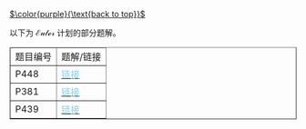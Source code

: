 [$\color{purple}{\text{back to top}}$](https://cyn2006.github.io)

以下为 $\mathcal{Euler}$ 计划的部分题解。

<div>
    <body>
        <table border="1">
            <thead>
                <tr>
                    <td>题目编号</td><td>题解/链接</td>
                </tr>
            </thead>
            <tr>
                <td> P448 </td>
                <td>
                    <a href="https://www.luogu.com.cn/blog/stupidcyn/euler-p448">
                        <font color="skyblue">
                            链接
                        </font>
                    </a>
                </td>
            </tr>
            <tr>
                <td> P381 </td>
                <td>
                    <a href="https://www.luogu.com.cn/blog/stupidcyn/euler-p381">
                        <font color="skyblue">
                            链接
                        </font>
                    </a>
                </td>
            </tr>
            <tr>
                <td> P439 </td>
                <td>
                    <a href="https://www.luogu.com.cn/blog/stupidcyn/euler-p439">
                        <font color="skyblue">
                            链接
                        </font>
                    </a>
                </td>
            </tr>
        </table>
    </body>
</div>